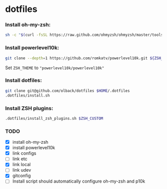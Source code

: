 # dotfiles

### Install oh-my-zsh:
```bash
sh -c "$(curl -fsSL https://raw.github.com/ohmyzsh/ohmyzsh/master/tools/install.sh)"
```

### Install powerlevel10k:
```bash
git clone --depth=1 https://github.com/romkatv/powerlevel10k.git ${ZSH_CUSTOM:-$HOME/.oh-my-zsh/custom}/themes/powerlevel10k
```
Set `ZSH_THEME` to `"powerlevel10k/powerlevel10k"`

### Install dotfiles:
```bash
git clone git@github.com/olback/dotfiles $HOME/.dotfiles
.dotfiles/install.sh
```

### Install ZSH plugins:
```bash
.dotfiles/install_zsh_plugins.sh $ZSH_CUSTOM
```


### TODO

* [x] install oh-my-zsh
* [x] install powerlevel10k
* [x] link configs
* [ ] link etc
* [x] link local
* [ ] link udev
* [x] gitconfig
* [ ] Install script should automatically configure oh-my-zsh and p10k
